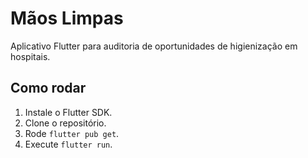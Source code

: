 # Mãos Limpas

Aplicativo Flutter para auditoria de oportunidades de higienização em hospitais.

## Como rodar

1. Instale o Flutter SDK.
2. Clone o repositório.
3. Rode `flutter pub get`.
4. Execute `flutter run`.